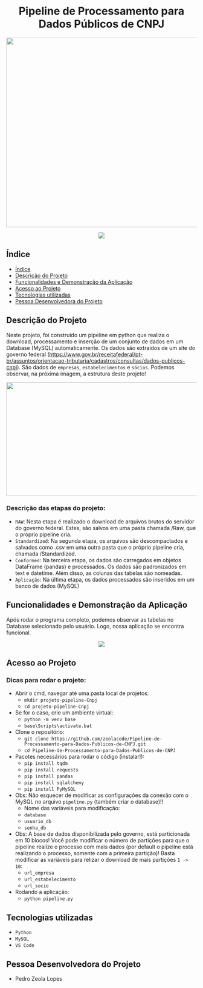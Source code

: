<h1 align="center"> Pipeline de Processamento para Dados Públicos de CNPJ </h1>

<p align="center">
<img src="https://user-images.githubusercontent.com/96552968/159188707-f9ec21c9-885d-42e0-9b1e-2f3bfc475123.png" width="750" height="500" >
</p>

<p align="center">
<img src="http://img.shields.io/static/v1?label=STATUS&message=EM%20DESENVOLVIMENTO&color=GREEN&style=for-the-badge"/>
</p>

## Índice 

* [Índice](#índice)
* [Descrição do Projeto](#descrição-do-projeto)
* [Funcionalidades e Demonstração da Aplicação](#funcionalidades-e-demonstração-da-aplicação)
* [Acesso ao Projeto](#acesso-ao-projeto)
* [Tecnologias utilizadas](#tecnologias-utilizadas)
* [Pessoa Desenvolvedora do Projeto](#pessoas-desenvolvedoras)


## Descrição do Projeto

   Neste projeto, foi construído um pipeline em python que realiza o download, processamento e inserção de um conjunto de dados em um Database (MySQL) automaticamente. Os dados são extraídos de um site do governo federal (https://www.gov.br/receitafederal/pt-br/assuntos/orientacao-tributaria/cadastros/consultas/dados-publicos-cnpj). São dados de `empresas`, `estabelecimentos` e `sócios`. Podemos observar, na próxima imagem, a estrutura deste projeto! 
  
<p align="center">
<img src="https://user-images.githubusercontent.com/96552968/159190254-287f4918-8c81-4f14-83a0-f104f85d6917.png" width="550" height="300" >
</p>

### Descrição das etapas do projeto: 
  
  - `RAW`: Nesta etapa é realizado o download de arquivos brutos do servidor do governo federal. Estes, são salvos em uma pasta chamada /Raw, que o próprio pipeline cria. 
  - `Standardized`: Na segunda etapa, os arquivos são descompactados e salvados como .csv em uma outra pasta que o próprio pipeline cria, chamada /Standardized.
  - `Conformed`: Na terceira etapa, os dados são carregados em objetos DataFrame (pandas) e processados. Os dados são padronizados em text e datetime. Além disso, as colunas das tabelas são nomeadas.    
  - `Aplicação`: Na última etapa, os dados processados são inseridos em um banco de dados (MySQL) 
  
## Funcionalidades e Demonstração da Aplicação
   Após rodar o programa completo, podemos observar as tabelas no Database selecionado pelo usuário. Logo, nossa aplicação se encontra funcional.   
<p align="center">
<img src="https://user-images.githubusercontent.com/96552968/159191321-304bcc6d-f4a7-4920-8526-e03e9ee068ba.png" >
</p>

## Acesso ao Projeto
### Dicas para rodar o projeto: 
   - Abrir o cmd, navegar até uma pasta local de projetos:
      - `mkdir projeto-pipeline-Cnpj`
      - `cd projeto-pipeline-Cnpj`
   - Se for o caso, crie um ambiente virtual:
      - `python -m venv base`
      - `base\Scripts\activate.bat`
   - Clone o repositório: 
      - `git clone https://github.com/zeolacode/Pipeline-de-Processamento-para-Dados-Publicos-de-CNPJ.git`
      - `cd Pipeline-de-Processamento-para-Dados-Publicos-de-CNPJ`
   - Pacotes necessários para rodar o código (instalar!):
      - `pip install tqdm`
      - `pip install requests`
      - `pip install pandas`
      - `pip install sqlalchemy`
      - `pip install PyMySQL`
   - Obs: Não esquecer de modificar as configurações da conexão com o MySQL no arquivo `pipeline.py` (também criar o database)!!
      - Nome das variáveis para modificação:
      - `database`
      - `usuario_db`
      - `senha_db`
   - Obs: A base de dados disponibilizada pelo governo, está particionada em 10 blocos! Você pode modificar o número de partições para que o pipeline realize o          processo com mais dados (por default o pipeline está realizando o processo, somente com a primeira partição)! Basta modificar as variáveis para relizar o download de mais partições `1 -> 10`:
      - `url_empresa`
      - `url_estabelecimento`
      - `url_socio`
   - Rodando a aplicação:  
      - `python pipeline.py`

## Tecnologias utilizadas
   - `Python`
   - `MySQL`
   - `VS Code`

## Pessoa Desenvolvedora do Projeto
   - Pedro Zeola Lopes
 
